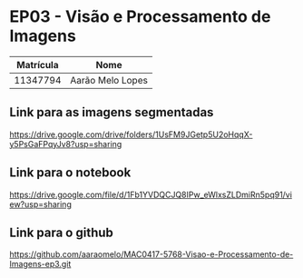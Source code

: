 # EP03 - Visão e Processamento de Imagens

| Matrícula| Nome                      |
| ---------| --------------------------|
| 11347794 | Aarão Melo Lopes          |


## Link para as imagens segmentadas

https://drive.google.com/drive/folders/1UsFM9JGetp5U2oHqqX-y5PsGaFPqyJv8?usp=sharing


## Link para o notebook

https://drive.google.com/file/d/1Fb1YVDQCJQ8IPw_eWlxsZLDmiRn5pq91/view?usp=sharing

## Link para o github

https://github.com/aaraomelo/MAC0417-5768-Visao-e-Processamento-de-Imagens-ep3.git



